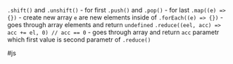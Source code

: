 `.shift()`  and `.unshift()` - for first
`.push()` and `.pop()` - for last
`.map((e) => {})` - create new array `e` are new elements inside of
`.forEach((e) => {})` - goes through array elements and return `undefined`
`.reduce((eel, acc) => acc += el, 0) // acc == 0` - goes through array and return `acc` parametr which first value is second parametr of `.reduce()`

#js 
